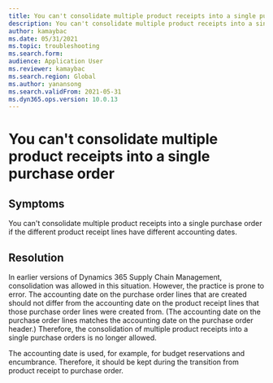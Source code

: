 ```yaml
---
title: You can't consolidate multiple product receipts into a single purchase order
description: You can't consolidate multiple product receipts into a single purchase order if the different product receipt lines have different accounting dates.
author: kamaybac
ms.date: 05/31/2021
ms.topic: troubleshooting
ms.search.form: 
audience: Application User
ms.reviewer: kamaybac
ms.search.region: Global
ms.author: yanansong
ms.search.validFrom: 2021-05-31
ms.dyn365.ops.version: 10.0.13
---
```


# You can't consolidate multiple product receipts into a single purchase order

## Symptoms

You can't consolidate multiple product receipts into a single purchase order if the different product receipt lines have different accounting dates.

## Resolution

In earlier versions of Dynamics 365 Supply Chain Management, consolidation was allowed in this situation. However, the practice is prone to error. The accounting date on the purchase order lines that are created should not differ from the accounting date on the product receipt lines that those purchase order lines were created from. (The accounting date on the purchase order lines matches the accounting date on the purchase order header.) Therefore, the consolidation of multiple product receipts into a single purchase orders is no longer allowed.

The accounting date is used, for example, for budget reservations and encumbrance. Therefore, it should be kept during the transition from product receipt to purchase order.
